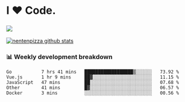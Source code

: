 # I ❤️ Code.

### ![](http://img.shields.io/badge/Go-language-blue?style=for-the-badge&logo=appveyor)
[![nentenpizza github stats](https://github-readme-stats.vercel.app/api?username=nentenpizza&count_private=true)](https://github.com/anuraghazra/github-readme-stats)

### 📊 Weekly development breakdown

<!--START_SECTION:waka-->
```text
Go           7 hrs 41 mins   ██████████████████▒░░░░░░   73.92 % 
Vue.js       1 hr 9 mins     ██▓░░░░░░░░░░░░░░░░░░░░░░   11.15 % 
JavaScript   47 mins         ██░░░░░░░░░░░░░░░░░░░░░░░   07.68 % 
Other        41 mins         █▓░░░░░░░░░░░░░░░░░░░░░░░   06.57 % 
Docker       3 mins          ░░░░░░░░░░░░░░░░░░░░░░░░░   00.56 % 
```
<!--END_SECTION:waka-->

